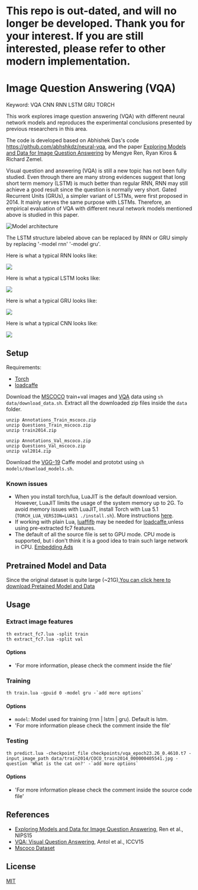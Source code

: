 # This repo is out-dated, and will no longer be developed. Thank you for your interest. If you are still interested, please refer to other modern implementation.

# Image Question Answering (VQA)

Keyword: VQA CNN RNN LSTM GRU TORCH 

This work explores image question answering (VQA) with different neural network models and reproduces the experimental conclusions presented by previous researchers in this area. 

The code is developed based on Abhishek Das's code https://github.com/abhshkdz/neural-vqa, and the paper
[Exploring Models and Data for Image Question Answering][2] 
by Mengye Ren, Ryan Kiros & Richard Zemel.

Visual question and answering (VQA) is still a new topic has not been fully studied. Even through there are many strong evidences suggest that long short term memory (LSTM) is much better than regular RNN, RNN may still achieve a good result since the question is normally very short. Gated Recurrent Units (GRUs), a simpler variant of LSTMs, were first proposed in 2014. It mainly serves the same purpose with LSTMs. Therefore, an empirical evaluation of VQA with different neural network models mentioned above is studied in this paper. 

![Model architecture](https://cloud.githubusercontent.com/assets/10870023/15724892/0c758608-27fe-11e6-9e77-cb9c0ce6a265.png)


The LSTM structure labeled above can be replaced by RNN or GRU simply by replacing '-model rnn' '-model gru'. 

Here is what a typical RNN looks like:

![](https://cloud.githubusercontent.com/assets/10870023/15727063/2ca9a228-2809-11e6-98f8-1be925e1f853.jpg)

Here is what a typical LSTM looks like:

![](https://cloud.githubusercontent.com/assets/10870023/15727062/2ca75a68-2809-11e6-908e-a2ff48a3614c.jpg)

Here is what a typical GRU looks like:

![](https://cloud.githubusercontent.com/assets/10870023/15727061/2ca6424a-2809-11e6-8d30-8dff3119f48e.jpg)

Here is what a typical CNN looks like:

![](https://cloud.githubusercontent.com/assets/10870023/15726571/704d28e0-2806-11e6-92c8-bcbeb385671f.jpg)

## Setup

Requirements:

- [Torch][10]
- [loadcaffe][9]

Download the [MSCOCO][11] train+val images and [VQA][1] data using `sh data/download_data.sh`. Extract all the downloaded zip files inside the `data` folder.

```
unzip Annotations_Train_mscoco.zip
unzip Questions_Train_mscoco.zip
unzip train2014.zip

unzip Annotations_Val_mscoco.zip
unzip Questions_Val_mscoco.zip
unzip val2014.zip
```

Download the [VGG-19][7] Caffe model and prototxt using `sh models/download_models.sh`.

### Known issues

- When you install torch/lua, LuaJIT is the default download version. However, LuaJIT limits the usage of the system memory up to 2G. 
  To avoid memory issues with LuaJIT, install Torch with Lua 5.1 (`TORCH_LUA_VERSION=LUA51 ./install.sh`).
  More instructions [here][4].
- If working with plain Lua, [luaffifb][8] may be needed for [loadcaffe][9],unless using pre-extracted fc7 features.
- The default of all the source file is set to GPU mode. 
  CPU mode is supported, but i don't think it is a good idea to train such large network in CPU.
  [Embedding Ads](http://www.geforce.com/hardware/10series/geforce-gtx-1080)

## Pretrained Model and Data

Since the original dataset is quite large (~21G),[You can click here to download Pretained Model and Data](https://www.dropbox.com/sh/fu7c9bojbl7w4o4/AAAHgZzMqRsG8Afj0bIBx30da?dl=0) 

## Usage

### Extract image features

```
th extract_fc7.lua -split train
th extract_fc7.lua -split val
```

#### Options

- 'For more information, please check the comment inside the file'


### Training

```
th train.lua -gpuid 0 -model gru -`add more options`
```

#### Options
- `model`: Model used for training (rnn | lstm | gru). Default is lstm.
- 'For more information please check the comment inside the file'

### Testing

```
th predict.lua -checkpoint_file checkpoints/vqa_epoch23.26_0.4610.t7 -input_image_path data/train2014/COCO_train2014_000000405541.jpg -question 'What is the cat on?' -`add more options`
```

#### Options

- 'For more information please check the comment inside the source code file'

## References

- [Exploring Models and Data for Image Question Answering][2], Ren et al., NIPS15
- [VQA: Visual Question Answering][3], Antol et al., ICCV15
- [Mscoco Dataset][11]


## License

[MIT][12]

[1]: http://visualqa.org/
[2]: http://arxiv.org/abs/1505.02074
[3]: http://arxiv.org/abs/1505.00468
[4]: https://github.com/torch/distro
[5]: http://nlp.stanford.edu/projects/glove/
[6]: http://arxiv.org/abs/1409.1556
[7]: https://gist.github.com/ksimonyan/3785162f95cd2d5fee77#file-readme-md
[8]: https://github.com/facebook/luaffifb
[9]: https://github.com/szagoruyko/loadcaffe
[10]: http://torch.ch/
[11]: http://mscoco.org/
[12]: https://abhshkdz.mit-license.org/
